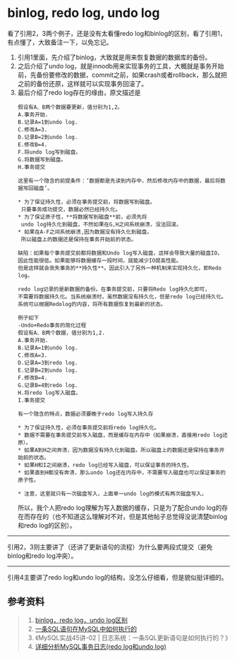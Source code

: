 # binlog, redo log, undo log

看了引用2，3两个例子，还是没有太看懂redo log和binlog的区别，看了引用1，有点懂了，大致备注一下，以免忘记。

1. 引用1里面，先介绍了binlog，大致就是用来恢复数据的数据库的备份。
2. 之后介绍了undo log，就是innodb用来实现事务的工具，大概就是事务开始前，先备份要修改的数据，commit之前，如果crash或者rollback，那么就把之前的备份还原，这样就可以实现事务回滚了。
3. 最后介绍了redo log存在的缘由，原文描述是
    ```text
   假设有A、B两个数据要更新，值分别为1,2。
   A.事务开始.
   B.记录A=1到undo log.
   C.修改A=3.
   D.记录B=2到undo log.
   E.修改B=4.
   F.将undo log写到磁盘。
   G.将数据写到磁盘。
   H.事务提交
   
   这里有一个隐含的前提条件：‘数据都是先读到内存中，然后修改内存中的数据，最后将数据写回磁盘’。
   
   * 为了保证持久性，必须在事务提交前，将数据写到磁盘。
     只要事务成功提交，数据必然已经持久化。
   * 为了保证原子性，**将数据写到磁盘**前，必须先将
     undo log持久化到磁盘，不然如果在G,H之间系统崩溃，没法回滚。
   * 如果在A-F之间系统崩溃,因为数据没有持久化到磁盘。
     所以磁盘上的数据还是保持在事务开始前的状态。
   
   缺陷：如果每个事务提交前都将数据和Undo log写入磁盘，这样会导致大量的磁盘IO，
   因此性能很低。如果能够将数据缓存一段时间，就能减少IO提高性能。
   但是这样就会丧失事务的**持久性**。因此引入了另外一种机制来实现持久化，即Redo log。
   
   redo log记录的是新数据的备份。在事务提交前，只要将Redo log持久化即可，
   不需要将数据持久化。当系统崩溃时，虽然数据没有持久化，但是redo log已经持久化。
   系统可以根据Redolog的内容，将所有数据恢复到最新的状态。
   
   例子如下
   -Undo+Redo事务的简化过程
   假设有A、B两个数据，值分别为1,2.
   A.事务开始.
   B.记录A=1到undo log.
   C.修改A=3.
   D.记录A=3到redo log.
   E.记录B=2到undo log.
   F.修改B=4.
   G.记录B=4到redo log.
   H.将redo log写入磁盘。
   I.事务提交
   
   有一个隐含的特点，数据必须要晚于redo log写入持久存
   
   * 为了保证持久性，必须在事务提交前将redo log持久化。
   * 数据不需要在事务提交前写入磁盘，而是缓存在内存中（如果崩溃，直接用redo log还原）。
   * 如果A到H之间奔溃，因为数据没有持久化到磁盘。所以磁盘上的数据还是保持在事务开始前的状态。
   * 如果H和I之间崩溃，redo log已经写入磁盘，可以保证事务的持久性。
   * 如果直到H都没有奔溃，那么undo log还在内存中，不需要写入磁盘也可以保证事务的原子性。
   
   * 注意，这里就只有一次磁盘写入，上面单一undo log的模式有两次磁盘写入。
    ```
   所以，我个人把redo log理解为写入数据的缓存，只是为了配合undo log的存在而存在的（也不知道这么理解对不对，但是其他帖子总觉得没说清楚binlog和redo log的区别）。
---
引用2，3则主要讲了（还讲了更新语句的流程）为什么要两段式提交（避免binlog和redo log冲突）。

---
引用4主要讲了redo log和undo log的结构，没怎么仔细看，但是貌似挺详细的。

## 参考资料
>1. [binlog，redo log，undo log区别](https://blog.csdn.net/mydriverc2/article/details/50629599)
>2. [一条SQL语句在MySQL中如何执行的](https://mp.weixin.qq.com/s?__biz=Mzg2OTA0Njk0OA==&mid=2247485097&idx=1&sn=84c89da477b1338bdf3e9fcd65514ac1&chksm=cea24962f9d5c074d8d3ff1ab04ee8f0d6486e3d015cfd783503685986485c11738ccb542ba7&token=79317275&lang=zh_CN#rd)
>3. 《MySQL实战45讲-02 | 日志系统：一条SQL更新语句是如何执行的？》
>4. [详细分析MySQL事务日志(redo log和undo log)](https://www.cnblogs.com/f-ck-need-u/archive/2018/05/08/9010872.html#auto_id_11)